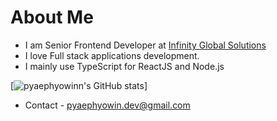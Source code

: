 # About Me
- I am Senior Frontend Developer at [Infinity Global Solutions](https://www.infinityglobals.com/)
- I love Full stack applications development.
- I mainly use TypeScript for ReactJS and Node.js


[![pyaephyowinn's GitHub stats](https://pyaephyowin-github-readme-stats.vercel.app/api?username=pyaephyowinn&theme=tokyonight)]

- Contact - pyaephyowin.dev@gmail.com
